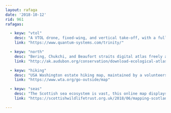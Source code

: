 ```yaml
---
layout: rafaga
date: '2018-10-12'
rid: 961
rafagas:

  - keyw: "vtol"
    desc: "A VTOL drone, fixed-wing, and vertical take-off, with a full hour of autonomy, an adaptable payload compartment up to 550 grams, compact and portable "
    link: "https://www.quantum-systems.com/trinity/"

  - keyw: "north"
    desc: "Bering, Chukchi, and Beaufort straits digital atlas freely available as a single and per-chapter PDF"
    link: "http://ak.audubon.org/conservation/download-ecological-atlas-bering-chukchi-and-beaufort-seas"

  - keyw: "hiking"
    desc: "USA Washington estate hiking map, maintained by a volunteers association "
    link: "https://www.wta.org/go-outside/map"

  - keyw: "seas"
    desc: "The Scottish sea ecosystem is vast, this online map displays all their resources to help its awareness and management "
    link: "https://scottishwildlifetrust.org.uk/2018/06/mapping-scotlands-seas/"

---
```


